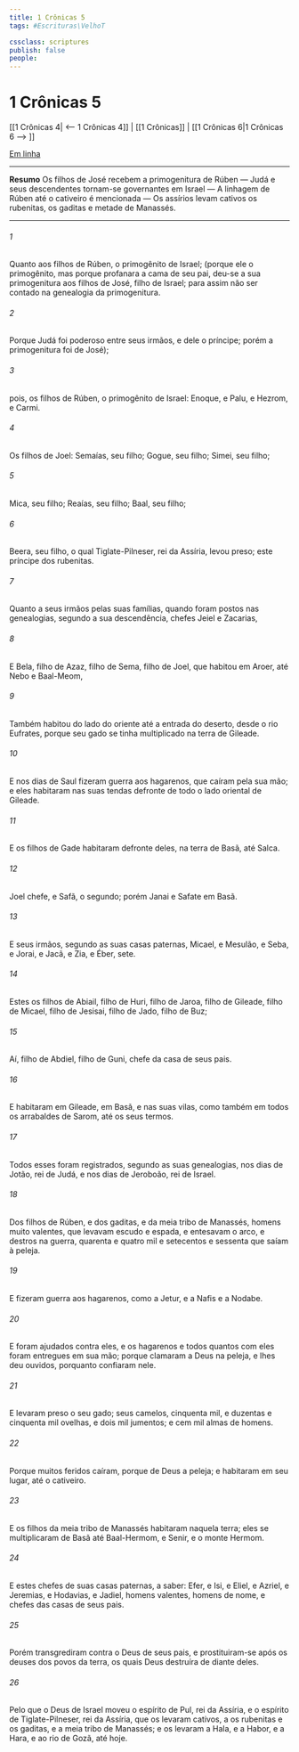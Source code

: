 ```yaml
---
title: 1 Crônicas 5
tags: #Escrituras\VelhoT

cssclass: scriptures
publish: false
people:
---
```


# 1 Crônicas 5
[[1 Crônicas 4| <-- 1 Crônicas 4]] | [[1 Crônicas]] | [[1 Crônicas 6|1 Crônicas 6 --> ]]

[Em linha](https://churchofjesuschrist.org/study/scriptures/ot/1-chr/5?lang=por)

---
__Resumo__
Os filhos de José recebem a primogenitura de Rúben — Judá e seus descendentes tornam-se governantes em Israel — A linhagem de Rúben até o cativeiro é mencionada — Os assírios levam cativos os rubenitas, os gaditas e metade de Manassés.

---
###### 1 
Quanto aos filhos de Rúben, o primogênito de Israel; (porque ele  o primogênito, mas porque profanara a cama de seu pai, deu-se a sua primogenitura aos filhos de José, filho de Israel; para assim não ser contado na genealogia da primogenitura.

###### 2 
Porque Judá foi poderoso entre seus irmãos, e dele  o príncipe; porém a primogenitura foi de José);

###### 3 
 pois, os filhos de Rúben, o primogênito de Israel: Enoque, e Palu, e Hezrom, e Carmi.

###### 4 
Os filhos de Joel: Semaías, seu filho; Gogue, seu filho; Simei, seu filho;

###### 5 
Mica, seu filho; Reaías, seu filho; Baal, seu filho;

###### 6 
Beera, seu filho, o qual Tiglate-Pilneser, rei da Assíria, levou preso; este  príncipe dos rubenitas.

###### 7 
Quanto a seus irmãos pelas suas famílias, quando foram postos nas genealogias, segundo a sua descendência,  chefes Jeiel e Zacarias,

###### 8 
E Bela, filho de Azaz, filho de Sema, filho de Joel, que habitou em Aroer, até Nebo e Baal-Meom,

###### 9 
Também habitou do lado do oriente até a entrada do deserto, desde o rio Eufrates, porque seu gado se tinha multiplicado na terra de Gileade.

###### 10 
E nos dias de Saul fizeram guerra aos hagarenos, que caíram pela sua mão; e eles habitaram nas suas tendas defronte de todo o lado oriental de Gileade.

###### 11 
E os filhos de Gade habitaram defronte deles, na terra de Basã, até Salca.

###### 12 
Joel  chefe, e Safã, o segundo; porém Janai e Safate  em Basã.

###### 13 
E seus irmãos, segundo as suas casas paternas,  Micael, e Mesulão, e Seba, e Jorai, e Jacã, e Zia, e Éber, sete.

###### 14 
Estes  os filhos de Abiail, filho de Huri, filho de Jaroa, filho de Gileade, filho de Micael, filho de Jesisai, filho de Jado, filho de Buz;

###### 15 
Aí, filho de Abdiel, filho de Guni,  chefe da casa de seus pais.

###### 16 
E habitaram em Gileade, em Basã, e nas suas vilas, como também em todos os arrabaldes de Sarom, até os seus termos.

###### 17 
Todos esses foram registrados, segundo as suas genealogias, nos dias de Jotão, rei de Judá, e nos dias de Jeroboão, rei de Israel.

###### 18 
Dos filhos de Rúben, e dos gaditas, e da meia tribo de Manassés, homens muito valentes, que levavam escudo e espada, e entesavam o arco, e  destros na guerra, quarenta e quatro mil e setecentos e sessenta que saíam à peleja.

###### 19 
E fizeram guerra aos hagarenos, como a Jetur, e a Nafis e a Nodabe.

###### 20 
E foram ajudados contra eles, e os hagarenos e todos quantos  com eles foram entregues em sua mão; porque clamaram a Deus na peleja, e lhes deu ouvidos, porquanto confiaram nele.

###### 21 
E levaram preso o seu gado; seus camelos, cinquenta mil, e duzentas e cinquenta mil ovelhas, e dois mil jumentos; e cem mil almas de homens.

###### 22 
Porque muitos feridos caíram, porque de Deus  a peleja; e habitaram em seu lugar, até o cativeiro.

###### 23 
E os filhos da meia tribo de Manassés habitaram naquela terra; eles se multiplicaram de Basã até Baal-Hermom, e Senir, e o monte Hermom.

###### 24 
E estes  chefes de suas casas paternas, a saber: Efer, e Isi, e Eliel, e Azriel, e Jeremias, e Hodavias, e Jadiel, homens valentes, homens de nome, e chefes das casas de seus pais.

###### 25 
Porém transgrediram contra o Deus de seus pais, e prostituiram-se após os deuses dos povos da terra, os quais Deus destruíra de diante deles.

###### 26 
Pelo que o Deus de Israel moveu o espírito de Pul, rei da Assíria, e o espírito de Tiglate-Pilneser, rei da Assíria, que os levaram cativos, a  os rubenitas e os gaditas, e a meia tribo de Manassés; e os levaram a Hala, e a Habor, e a Hara, e ao rio de Gozã, até  hoje.

